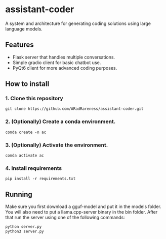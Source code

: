 # assistant-coder

A system and architecture for generating coding solutions using large language models.

## Features
* Flask server that handles multiple conversations.
* Simple gradio client for basic chatbot use.
* PyQt6 client for more advanced coding purposes.

## How to install

### 1. Clone this repository
```
git clone https://github.com/ARadRareness/assistant-coder.git
```

### 2. (Optionally) Create a conda environment.
```
conda create -n ac
```

### 3. (Optionally) Activate the environment.
```
conda activate ac
```

### 4. Install requirements
```
pip install -r requirements.txt
```


## Running

Make sure you first download a gguf-model and put it in the models folder. You will also need to put a llama.cpp-server binary in the bin folder. After that run the server using one of the following commands:

```bash
python server.py
python3 server.py
```